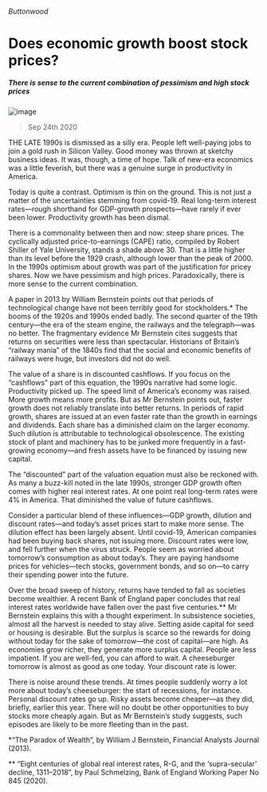 ###### Buttonwood
# Does economic growth boost stock prices? 
##### There is sense to the current combination of pessimism and high stock prices 
![image](images/20200926_FND003_0.jpg) 
> Sep 24th 2020 
THE LATE 1990s is dismissed as a silly era. People left well-paying jobs to join a gold rush in Silicon Valley. Good money was thrown at sketchy business ideas. It was, though, a time of hope. Talk of new-era economics was a little feverish, but there was a genuine surge in productivity in America.
Today is quite a contrast. Optimism is thin on the ground. This is not just a matter of the uncertainties stemming from covid-19. Real long-term interest rates—rough shorthand for GDP-growth prospects—have rarely if ever been lower. Productivity growth has been dismal.

There is a commonality between then and now: steep share prices. The cyclically adjusted price-to-earnings (CAPE) ratio, compiled by Robert Shiller of Yale University, stands a shade above 30. That is a little higher than its level before the 1929 crash, although lower than the peak of 2000. In the 1990s optimism about growth was part of the justification for pricey shares. Now we have pessimism and high prices. Paradoxically, there is more sense to the current combination.
A paper in 2013 by William Bernstein points out that periods of technological change have not been terribly good for stockholders.* The booms of the 1920s and 1990s ended badly. The second quarter of the 19th century—the era of the steam engine, the railways and the telegraph—was no better. The fragmentary evidence Mr Bernstein cites suggests that returns on securities were less than spectacular. Historians of Britain’s “railway mania” of the 1840s find that the social and economic benefits of railways were huge, but investors did not do well.
The value of a share is in discounted cashflows. If you focus on the “cashflows” part of this equation, the 1990s narrative had some logic. Productivity picked up. The speed limit of America’s economy was raised. More growth means more profits. But as Mr Bernstein points out, faster growth does not reliably translate into better returns. In periods of rapid growth, shares are issued at an even faster rate than the growth in earnings and dividends. Each share has a diminished claim on the larger economy. Such dilution is attributable to technological obsolescence. The existing stock of plant and machinery has to be junked more frequently in a fast-growing economy—and fresh assets have to be financed by issuing new capital.
The “discounted” part of the valuation equation must also be reckoned with. As many a buzz-kill noted in the late 1990s, stronger GDP growth often comes with higher real interest rates. At one point real long-term rates were 4% in America. That diminished the value of future cashflows.
Consider a particular blend of these influences—GDP growth, dilution and discount rates—and today’s asset prices start to make more sense. The dilution effect has been largely absent. Until covid-19, American companies had been buying back shares, not issuing more. Discount rates were low, and fell further when the virus struck. People seem as worried about tomorrow’s consumption as about today’s. They are paying handsome prices for vehicles—tech stocks, government bonds, and so on—to carry their spending power into the future.
Over the broad sweep of history, returns have tended to fall as societies become wealthier. A recent Bank of England paper concludes that real interest rates worldwide have fallen over the past five centuries.** Mr Bernstein explains this with a thought experiment. In subsistence societies, almost all the harvest is needed to stay alive. Setting aside capital for seed or housing is desirable. But the surplus is scarce so the rewards for doing without today for the sake of tomorrow—the cost of capital—are high. As economies grow richer, they generate more surplus capital. People are less impatient. If you are well-fed, you can afford to wait. A cheeseburger tomorrow is almost as good as one today. Your discount rate is lower.
There is noise around these trends. At times people suddenly worry a lot more about today’s cheeseburger: the start of recessions, for instance. Personal discount rates go up. Risky assets become cheaper—as they did, briefly, earlier this year. There will no doubt be other opportunities to buy stocks more cheaply again. But as Mr Bernstein’s study suggests, such episodes are likely to be more fleeting than in the past.
*“The Paradox of Wealth”, by William J Bernstein, Financial Analysts Journal (2013).
** “Eight centuries of global real interest rates, R-G, and the ‘supra-secular’ decline, 1311–2018”, by Paul Schmelzing, Bank of England Working Paper No 845 (2020).
